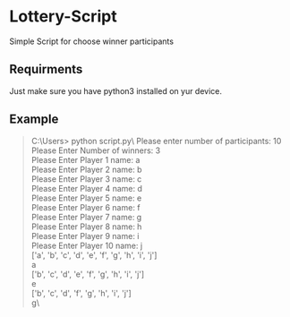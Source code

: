# Lottery-Script
Simple Script for choose winner participants

## Requirments
Just make sure you have python3 installed on yur device.

## Example
> C:\Users> python script.py\\
Please enter number of participants: 10\
Please Enter Number of winners: 3\
Please Enter Player 1 name: a\
Please Enter Player 2 name: b\
Please Enter Player 3 name: c\
Please Enter Player 4 name: d\
Please Enter Player 5 name: e\
Please Enter Player 6 name: f\
Please Enter Player 7 name: g\
Please Enter Player 8 name: h\
Please Enter Player 9 name: i\
Please Enter Player 10 name: j\
['a', 'b', 'c', 'd', 'e', 'f', 'g', 'h', 'i', 'j']\
a\
['b', 'c', 'd', 'e', 'f', 'g', 'h', 'i', 'j']\
e\
['b', 'c', 'd', 'f', 'g', 'h', 'i', 'j']\
g\

